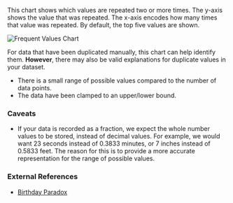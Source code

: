 This chart shows which values are repeated two or more times. The y-axis shows the value that was repeated. The x-axis encodes how many times that value was repeated. By default, the top five values are shown.

![Frequent Values Chart](./assets/descriptions/frequent-values.svg)



For data that have been duplicated manually, this chart can help identify them. **However**, there may also be valid explanations for duplicate values in your dataset. 
* There is a small range of possible values compared to the number of data points.
* The data have been clamped to an upper/lower bound.

### Caveats
* If your data is recorded as a fraction, we expect the whole number values to be stored, instead of decimal values. For example, we would want 23 seconds instead of 0.3833 minutes, or 7 inches instead of 0.5833 feet. The reason for this is to provide a more accurate representation for the range of possible values.

### External References
* [Birthday Paradox](https://en.wikipedia.org/wiki/Birthday_problem)